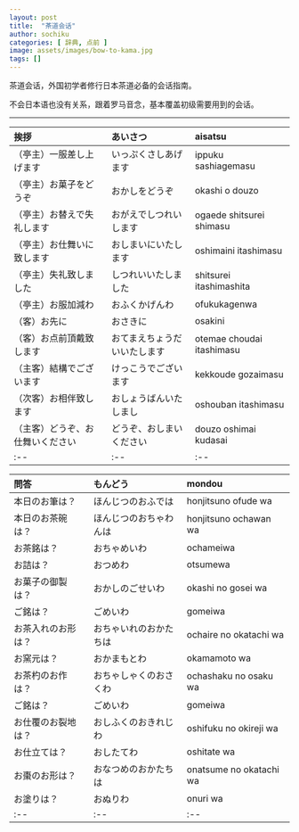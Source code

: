 ```yaml
---
layout: post
title:  "茶道会话"
author: sochiku
categories: [ 辞典, 点前 ]
image: assets/images/bow-to-kama.jpg
tags: []
---
```


茶道会话，外国初学者修行日本茶道必备的会话指南。

不会日本语也没有关系，跟着罗马音念，基本覆盖初级需要用到的会话。

----

| 挨拶 | あいさつ | aisatsu |
|:--|:--|:--|
| （亭主）一服差し上げます | いっぷくさしあげます | ippuku sashiagemasu |
| （亭主）お菓子をどうぞ | おかしをどうぞ | okashi o douzo |
| （亭主）お替えで失礼します | おがえでしつれいします | ogaede shitsurei shimasu |
| （亭主）お仕舞いに致します | おしまいにいたします | oshimaini itashimasu |
| （亭主）失礼致しました | しつれいいたしました | shitsurei itashimashita |
| （亭主）お服加減わ | おふくかげんわ | ofukukagenwa |
| （客）お先に | おさきに | osakini |
| （客）お点前頂戴致します | おてまえちょうだいいたします | otemae choudai itashimasu |
| （主客）結構でございます | けっこうでございます | kekkoude gozaimasu |
| （次客）お相伴致します | おしょうばんいたしまし | oshouban itashimasu |
| （主客）どうぞ、お仕舞いください | どうぞ、おしまいください | douzo oshimai kudasai |
|:--|:--|:--|


| 問答 | もんどう | mondou |
|:--|:--|:--|
| 本日のお筆は？ | ほんじつのおふでは | honjitsuno ofude wa |
| 本日のお茶碗は？ | ほんじつのおちゃわんは | honjitsuno ochawan wa |
| お茶銘は？ | おちゃめいわ | ochameiwa |
| お詰は？ | おつめわ | otsumewa |
| お菓子の御製は？ | おかしのごせいわ | okashi no gosei wa |
| ご銘は？ | ごめいわ | gomeiwa |
| お茶入れのお形は？ | おちゃいれのおかたちは | ochaire no okatachi wa |
| お窯元は？ | おかまもとわ | okamamoto wa |
| お茶杓のお作は？ | おちゃしゃくのおさくわ | ochashaku no osaku wa |
| ご銘は？ | ごめいわ | gomeiwa |
| お仕覆のお裂地は？ | おしふくのおきれじわ | oshifuku no okireji wa |
| お仕立ては？ | おしたてわ | oshitate wa |
| お棗のお形は？ | おなつめのおかたちは | onatsume no okatachi wa |
| お塗りは？ | おぬりわ | onuri wa |
|:--|:--|:--|
